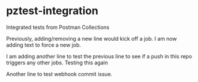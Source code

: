 # pztest-integration
Integrated tests from Postman Collections

Previously, adding/removing a new line would kick off a job.  I am now adding text to force a new job.


I am adding another line to test the previous line to see if a push in this repo triggers any other jobs. 
Testing this again

Another line to test webhook commit issue.
